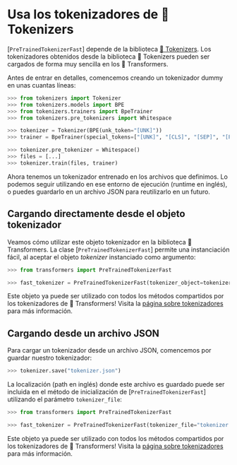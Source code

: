 <!--Copyright 2022 The HuggingFace Team. All rights reserved.

Licensed under the Apache License, Version 2.0 (the "License"); you may not use this file except in compliance with
the License. You may obtain a copy of the License at

http://www.apache.org/licenses/LICENSE-2.0

Unless required by applicable law or agreed to in writing, software distributed under the License is distributed on
an "AS IS" BASIS, WITHOUT WARRANTIES OR CONDITIONS OF ANY KIND, either express or implied. See the License for the
specific language governing permissions and limitations under the License.

⚠️ Note that this file is in Markdown but contain specific syntax for our doc-builder (similar to MDX) that may not be
rendered properly in your Markdown viewer.

-->

# Usa los tokenizadores de 🤗 Tokenizers

[`PreTrainedTokenizerFast`] depende de la biblioteca [🤗 Tokenizers](https://hf-mirror.com/docs/tokenizers). Los tokenizadores obtenidos desde la biblioteca 🤗 Tokenizers pueden ser 
cargados de forma muy sencilla en los 🤗 Transformers.

Antes de entrar en detalles, comencemos creando un tokenizador dummy en unas cuantas líneas:

```python
>>> from tokenizers import Tokenizer
>>> from tokenizers.models import BPE
>>> from tokenizers.trainers import BpeTrainer
>>> from tokenizers.pre_tokenizers import Whitespace

>>> tokenizer = Tokenizer(BPE(unk_token="[UNK]"))
>>> trainer = BpeTrainer(special_tokens=["[UNK]", "[CLS]", "[SEP]", "[PAD]", "[MASK]"])

>>> tokenizer.pre_tokenizer = Whitespace()
>>> files = [...]
>>> tokenizer.train(files, trainer)
```

Ahora tenemos un tokenizador entrenado en los archivos que definimos. Lo podemos seguir utilizando en ese entorno de ejecución (runtime en inglés), o puedes guardarlo
en un archivo JSON para reutilizarlo en un futuro.

## Cargando directamente desde el objeto tokenizador 

Veamos cómo utilizar este objeto tokenizador en la biblioteca 🤗 Transformers. La clase
[`PreTrainedTokenizerFast`] permite una instanciación fácil, al aceptar el objeto
*tokenizer* instanciado como argumento:

```python
>>> from transformers import PreTrainedTokenizerFast

>>> fast_tokenizer = PreTrainedTokenizerFast(tokenizer_object=tokenizer)
```

Este objeto ya puede ser utilizado con todos los métodos compartidos por los tokenizadores de 🤗 Transformers! Visita la [página sobre tokenizadores
](main_classes/tokenizer) para más información.

## Cargando desde un archivo JSON

Para cargar un tokenizador desde un archivo JSON, comencemos por guardar nuestro tokenizador:

```python
>>> tokenizer.save("tokenizer.json")
```

La localización (path en inglés) donde este archivo es guardado puede ser incluida en el método de inicialización de [`PreTrainedTokenizerFast`]
utilizando el parámetro `tokenizer_file`:

```python
>>> from transformers import PreTrainedTokenizerFast

>>> fast_tokenizer = PreTrainedTokenizerFast(tokenizer_file="tokenizer.json")
```

Este objeto ya puede ser utilizado con todos los métodos compartidos por los tokenizadores de 🤗 Transformers! Visita la [página sobre tokenizadores
](main_classes/tokenizer) para más información.
